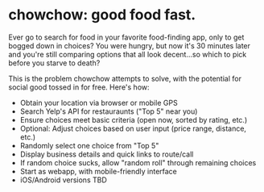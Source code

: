 # chowchow: good food fast.

Ever go to search for food in your favorite food-finding app, only to
get bogged down in choices? You were hungry, but now it's 30 minutes
later and you're still comparing options that all look decent...so
which to pick before you starve to death?

This is the problem chowchow attempts to solve, with the potential for
social good tossed in for free. Here's how:

- Obtain your location via browser or mobile GPS
- Search Yelp's API for restauraunts ("Top 5" near you)
- Ensure choices meet basic criteria (open now, sorted by rating, etc.)
- Optional: Adjust choices based on user input (price range, distance, etc.)
- Randomly select one choice from "Top 5"
- Display business details and quick links to route/call
- If random choice sucks, allow "random roll" through remaining choices
- Start as webapp, with mobile-friendly interface
- iOS/Android versions TBD
